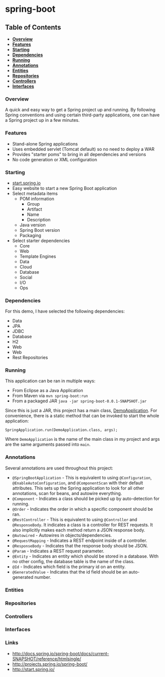 # spring-boot

## Table of Contents
* **[Overview](#overview)**
* **[Features](#features)**
* **[Starting](#starting)**
* **[Dependencies](#dependencies)**
* **[Running](#running)**
* **[Annotations](#annotations)**
* **[Entities](#entities)**
* **[Repositories](#repositories)**
* **[Controllers](#controllers)**
* **[Interfaces](#interfaces)**

### Overview
A quick and easy way to get a Spring project up and running. By following Spring conventions and using certain third-party applications, one can have a Spring project up in a few minutes.

### Features
* Stand-alone Spring applications
* Uses embedded servlet (Tomcat default) so no need to deploy a WAR
* Provides "starter poms" to bring in all dependencies and versions
* No code generation or XML configuration

### Starting
* [start.spring.io](http://start.spring.io/)
 * Easy website to start a new Spring Boot application
 * Select metadata items
   * POM information
     * Group
      * Artifact
      * Name
      * Description
    * Java version
    * Spring Boot version
    * Packaging
 * Select starter dependencies
   * Core
    * Web
    * Template Engines
    * Data
    * Cloud
    * Database
    * Social
    * I/O
    * Ops

### Dependencies
For this demo, I have selected the following dependencies:

* Data
 * JPA
 * JDBC
* Database
 * H2
* Web
 * Web
 * Rest Repositories

### Running
This application can be ran in multiple ways:

* From Eclipse as a Java Application
* From Maven via `mvn spring-boot:run`
* From a packaged JAR `java -jar spring-boot-0.0.1-SNAPSHOT.jar`

Since this is just a JAR, this project has a main class, [DemoApplication](src/main/java/demo/DemoApplication.java). For convenience, there is a static method that can be invoked to start the whole application:
```
SpringApplication.run(DemoApplication.class, args);
```
Where `DemoApplication` is the name of the main class in my project and args are the same arguments passed into `main`.

### Annotations
Several annotations are used throughout this project:

* `@SpringBootApplication` - This is equivalent to using `@Configuration`, `@EnableAutoConfiguration`, and `@ComponentScan` with their default attributes. This sets up the Spring application to look for all other annotations, scan for beans, and autowire everything.
* `@Component` - Indicates a class should be picked up by auto-detection for running.
* `@Order` - Indicates the order in which a specific component should be ran.
* `@RestController` - This is equivalent to using `@Controller` and `@ResponseBody`. It indicates a class is a controller for REST requests. It also implicitly makes each method return a JSON response body.
* `@Autowired` - Autowires in objects/dependencies.
* `@RequestMapping` - Indicates a REST endpoint inside of a controller.
* `@ResponseBody` - Indicates that the response body should be JSON.
* `@Param` - Indicates a REST request parameter.
* `@Entity` - Indicates an entity which should be stored in a database. With no other config, the database table is the name of the class.
* `@Id` - Indicates which field is the primary id on an entity.
* `@GeneratedValue` - Indicates that the id field should be an auto-generated number.

### Entities

### Repositories

### Controllers

### Interfaces

### Links
* http://docs.spring.io/spring-boot/docs/current-SNAPSHOT/reference/htmlsingle/
* http://projects.spring.io/spring-boot/
* http://start.spring.io/
